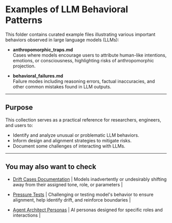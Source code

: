 # Examples of LLM Behavioral Patterns

This folder contains curated example files illustrating various important behaviors observed in large language models (LLMs):

- **anthropomorphic_traps.md**  
  Cases where models encourage users to attribute human-like intentions, emotions, or consciousness, highlighting risks of anthropomorphic projection.

- **behavioral_failures.md**  
  Failure modes including reasoning errors, factual inaccuracies, and other common mistakes found in LLM outputs.

---

## Purpose

This collection serves as a practical reference for researchers, engineers, and users to:  
- Identify and analyze unusual or problematic LLM behaviors.  
- Inform design and alignment strategies to mitigate risks.  
- Document some challenges of interacting with LLMs.

---

## You may also want to check

- [Drift Cases Documentation](https://github.com/patriciaschaffer/agent-architect/blob/main/drift_detection.md) | Models inadvertently or undesirably shifting away from their assigned tone, role, or parameters |

- [Pressure Tests](https://github.com/patriciaschaffer/agent-architect/blob/main/pressure_tests.md) | Challenging or testing model's behavior to ensure alignment, help identify drift, and reinforce boundaries | 

- [Agent Architect Personas](https://github.com/patriciaschaffer/agent-architect/blob/main/personas/README.md) | AI personas designed for specific roles and interactions |
